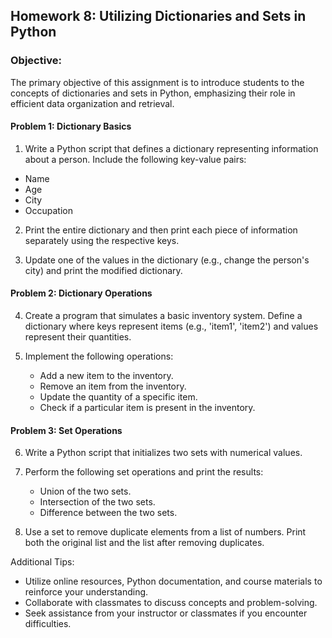 ## Homework 8: Utilizing Dictionaries and Sets in Python

### Objective: 
The primary objective of this assignment is to introduce students to the concepts of dictionaries and sets in Python, emphasizing their role in efficient data organization and retrieval.

#### Problem 1: Dictionary Basics
1.  Write a Python script that defines a dictionary representing information about a person. Include the following key-value pairs:
   - Name
   - Age
   - City
   - Occupation

2. Print the entire dictionary and then print each piece of information separately using the respective keys.

3. Update one of the values in the dictionary (e.g., change the person's city) and print the modified dictionary.

#### Problem 2: Dictionary Operations
4. Create a program that simulates a basic inventory system. Define a dictionary where keys represent items (e.g., 'item1', 'item2') and values represent their quantities.

5. Implement the following operations:
   - Add a new item to the inventory.
   - Remove an item from the inventory.
   - Update the quantity of a specific item.
   - Check if a particular item is present in the inventory.

#### Problem 3: Set Operations
6. Write a Python script that initializes two sets with numerical values.

7. Perform the following set operations and print the results:
   - Union of the two sets.
   - Intersection of the two sets.
   - Difference between the two sets.

8. Use a set to remove duplicate elements from a list of numbers. Print both the original list and the list after removing duplicates.

Additional Tips:
- Utilize online resources, Python documentation, and course materials to reinforce your understanding.
- Collaborate with classmates to discuss concepts and problem-solving.
- Seek assistance from your instructor or classmates if you encounter difficulties.
